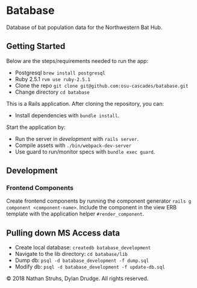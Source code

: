 # Batabase

Database of bat population data for the Northwestern Bat Hub.

## Getting Started

Below are the steps/requirements needed to run the app:
* Postgresql `brew install postgresql`
* Ruby 2.5.1 `rvm use ruby-2.5.1`
* Clone the repo `git clone git@github.com:osu-cascades/batabase.git`
* Change directory `cd batabase`

This is a Rails application. After cloning the repository, you can:

* Install dependencies with `bundle install`.

Start the application by:

* Run the server in _development_ with `rails server`.
* Compile assets with `./bin/webpack-dev-server`
* Use guard to run/monitor specs with `bundle exec guard`.

## Development

### Frontend Components

Create frontend components by running the component generator `rails g component <component-name>`. Include the component in the view ERB template with the application helper `#render_component`.

## Pulling down MS Access data

* Create local database: `createdb batabase_development`
* Navigate to the lib directory: `cd batabase/lib`
* Dump db: `psql -d batabase_development -f dump.sql`
* Modify db: `psql -d batabase_development -f update-db.sql`


&copy; 2018 Nathan Struhs, Dylan Drudge. All rights reserved.
